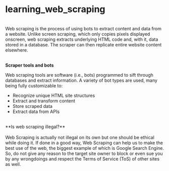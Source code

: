 # learning_web_scraping
<br>
Web scraping is the process of using bots to extract content and data from a website. Unlike screen scraping, which only copies pixels displayed onscreen, web scraping extracts underlying HTML code and, with it, data stored in a database. The scraper can then replicate entire website content elsewhere.
<br>
<br>

**Scraper tools and bots**
<br>

Web scraping tools are software (i.e., bots) programmed to sift through databases and extract information. A variety of bot types are used, many being fully customizable to:

- Recognize unique HTML site structures
- Extract and transform content
- Store scraped data
- Extract data from APIs
<br>
**Is web scraping illegal?**
<br>
<br>
Web Scraping is actually not illegal on its own but one should be ethical while doing it. If done in a good way, Web Scraping can help us to make the best use of the web, the biggest example of which is Google Search Engine. So, do not give any reason to the target site owner to block or even sue you by any wrongdoings and respect the Terms of Service (ToS) of other sites as well.
